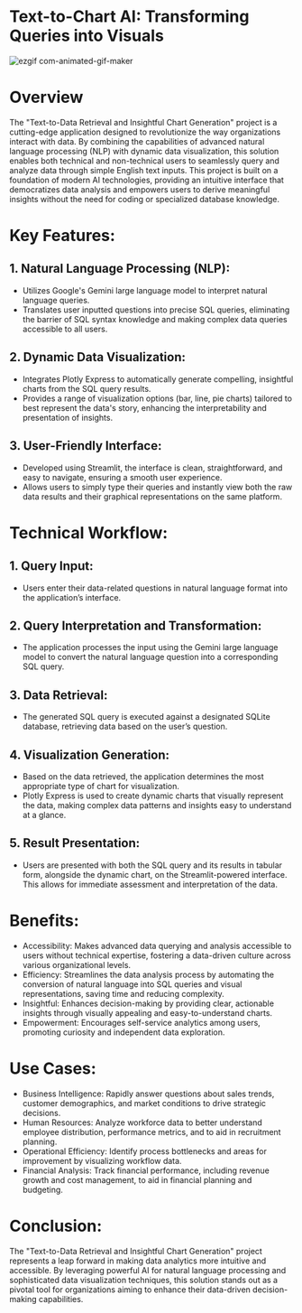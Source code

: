 # Text-to-Chart AI: Transforming Queries into Visuals

![ezgif com-animated-gif-maker](https://github.com/Abhi0323/Text-to-Data-Retrieval-and-Insightful-Chart-Generation/assets/112967999/1cc81533-a60a-4046-b107-593eec1b9450)

# Overview

The "Text-to-Data Retrieval and Insightful Chart Generation" project is a cutting-edge application designed to revolutionize the way organizations interact with data. By combining the capabilities of advanced natural language processing (NLP) with dynamic data visualization, this solution enables both technical and non-technical users to seamlessly query and analyze data through simple English text inputs. This project is built on a foundation of modern AI technologies, providing an intuitive interface that democratizes data analysis and empowers users to derive meaningful insights without the need for coding or specialized database knowledge.

# Key Features:

## 1. Natural Language Processing (NLP):

* Utilizes Google's Gemini large language model to interpret natural language queries.
* Translates user inputted questions into precise SQL queries, eliminating the barrier of SQL syntax knowledge and making complex data queries accessible to all users.
  
## 2. Dynamic Data Visualization:

* Integrates Plotly Express to automatically generate compelling, insightful charts from the SQL query results.
* Provides a range of visualization options (bar, line, pie charts) tailored to best represent the data's story, enhancing the interpretability and presentation of insights.
  
## 3. User-Friendly Interface:

* Developed using Streamlit, the interface is clean, straightforward, and easy to navigate, ensuring a smooth user experience.
* Allows users to simply type their queries and instantly view both the raw data results and their graphical representations on the same platform.

# Technical Workflow:

## 1. Query Input:

* Users enter their data-related questions in natural language format into the application’s interface.
  
## 2. Query Interpretation and Transformation:

* The application processes the input using the Gemini large language model to convert the natural language question into a corresponding SQL query.
  
## 3. Data Retrieval:

* The generated SQL query is executed against a designated SQLite database, retrieving data based on the user’s question.
  
## 4. Visualization Generation:

* Based on the data retrieved, the application determines the most appropriate type of chart for visualization.
* Plotly Express is used to create dynamic charts that visually represent the data, making complex data patterns and insights easy to understand at a glance.
  
## 5. Result Presentation:

* Users are presented with both the SQL query and its results in tabular form, alongside the dynamic chart, on the Streamlit-powered interface. This allows for immediate assessment and interpretation of the data.
  
# Benefits:

* Accessibility: Makes advanced data querying and analysis accessible to users without technical expertise, fostering a data-driven culture across various organizational levels.
* Efficiency: Streamlines the data analysis process by automating the conversion of natural language into SQL queries and visual representations, saving time and reducing complexity.
* Insightful: Enhances decision-making by providing clear, actionable insights through visually appealing and easy-to-understand charts.
* Empowerment: Encourages self-service analytics among users, promoting curiosity and independent data exploration.
  
# Use Cases:

* Business Intelligence: Rapidly answer questions about sales trends, customer demographics, and market conditions to drive strategic decisions.
* Human Resources: Analyze workforce data to better understand employee distribution, performance metrics, and to aid in recruitment planning.
* Operational Efficiency: Identify process bottlenecks and areas for improvement by visualizing workflow data.
* Financial Analysis: Track financial performance, including revenue growth and cost management, to aid in financial planning and budgeting.
  
# Conclusion:

The "Text-to-Data Retrieval and Insightful Chart Generation" project represents a leap forward in making data analytics more intuitive and accessible. By leveraging powerful AI for natural language processing and sophisticated data visualization techniques, this solution stands out as a pivotal tool for organizations aiming to enhance their data-driven decision-making capabilities.
